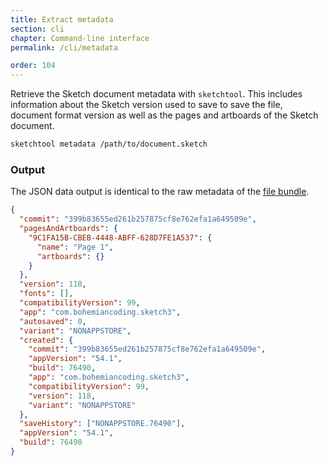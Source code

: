 ```yaml
---
title: Extract metadata
section: cli
chapter: Command-line interface
permalink: /cli/metadata

order: 104
---
```


Retrieve the Sketch document metadata with `sketchtool`. This includes information about the Sketch version used to save to save the file, document format version as well as the pages and artboards of the Sketch document.

```sh
sketchtool metadata /path/to/document.sketch
```

### Output

The JSON data output is identical to the raw metadata of the [file bundle](/file-format).

```json
{
  "commit": "399b83655ed261b257875cf8e762efa1a649509e",
  "pagesAndArtboards": {
    "9C1FA15B-CBEB-4448-ABFF-628D7FE1A537": {
      "name": "Page 1",
      "artboards": {}
    }
  },
  "version": 118,
  "fonts": [],
  "compatibilityVersion": 99,
  "app": "com.bohemiancoding.sketch3",
  "autosaved": 0,
  "variant": "NONAPPSTORE",
  "created": {
    "commit": "399b83655ed261b257875cf8e762efa1a649509e",
    "appVersion": "54.1",
    "build": 76490,
    "app": "com.bohemiancoding.sketch3",
    "compatibilityVersion": 99,
    "version": 118,
    "variant": "NONAPPSTORE"
  },
  "saveHistory": ["NONAPPSTORE.76490"],
  "appVersion": "54.1",
  "build": 76490
}
```
